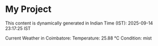 # My Project

This content is dynamically generated in Indian Time (IST): 2025-09-14 23:17:25 IST


Current Weather in Coimbatore:
Temperature: 25.88 °C
Condition: mist
